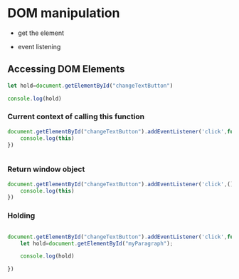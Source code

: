 
# DOM manipulation

- get the element

- event listening

## Accessing DOM Elements
```js
let hold=document.getElementById("changeTextButton")

console.log(hold)

```

### Current context of calling this function
```js
document.getElementById("changeTextButton").addEventListener('click',function(){
    console.log(this)
})



```

### Return window object
```js
document.getElementById("changeTextButton").addEventListener('click',()=>{
    console.log(this)
})

```

### Holding 

```js

document.getElementById("changeTextButton").addEventListener('click',function(){
    let hold=document.getElementById("myParagraph");

    console.log(hold)

})
```

